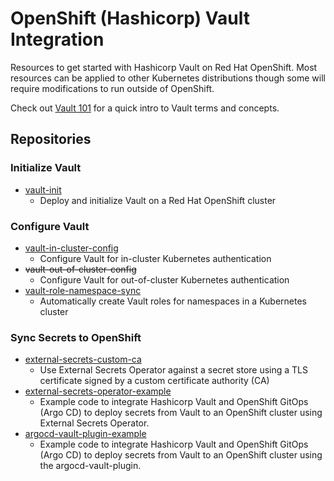 # OpenShift (Hashicorp) Vault Integration

Resources to get started with Hashicorp Vault on Red Hat OpenShift. Most resources can be applied to other Kubernetes distributions though some will require modifications to run outside of OpenShift.

Check out [Vault 101] for a quick intro to Vault terms and concepts.

## Repositories

### Initialize Vault

- [vault-init]
	- Deploy and initialize Vault on a Red Hat OpenShift cluster

### Configure Vault

- [vault-in-cluster-config]
	- Configure Vault for in-cluster Kubernetes authentication
- <s>vault-out-of-cluster-config</s>
	- Configure Vault for out-of-cluster Kubernetes authentication
- [vault-role-namespace-sync]
	- Automatically create Vault roles for namespaces in a Kubernetes cluster

### Sync Secrets to OpenShift

- [external-secrets-custom-ca]
	- Use External Secrets Operator against a secret store using a TLS certificate signed by a custom certificate authority (CA)
- [external-secrets-operator-example]
	- Example code to integrate Hashicorp Vault and OpenShift GitOps (Argo CD) to deploy secrets from Vault to an OpenShift cluster using External Secrets Operator.
- [argocd-vault-plugin-example]
	- Example code to integrate Hashicorp Vault and OpenShift GitOps (Argo CD) to deploy secrets from Vault to an OpenShift cluster using the argocd-vault-plugin.

[argocd-vault-plugin-example]: https://github.com/hello-openshift-vault/argo-vault-plugin-example
[external-secrets-custom-ca]: https://github.com/hello-openshift-vault/external-secrets-custom-ca
[external-secrets-operator-example]: https://github.com/hello-openshift-vault/external-secrets-operator-example
[vault-in-cluster-config]: https://github.com/hello-openshift-vault/vault-in-cluster-config
[vault-init]: https://github.com/hello-openshift-vault/vault-init
[vault-role-namespace-sync]: https://github.com/hello-openshift-vault/vault-role-namespace-sync
[Vault 101]: https://github.com/openshift-vault-integration/.github/blob/main/vault-101.md
